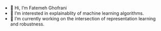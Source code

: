 - 👋 Hi, I’m Fatemeh Ghofrani
- 👀 I’m interested in explainablity of machine learning algorithms.
- 🌱 I’m currently working on the intersection of representation learning and robustness.

<!---
gh-fatima/gh-fatima is a ✨ special ✨ repository because its `README.md` (this file) appears on your GitHub profile.
You can click the Preview link to take a look at your changes.
--->
